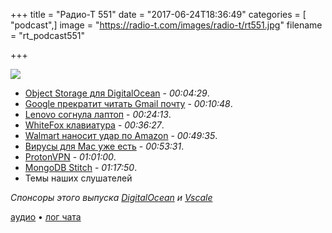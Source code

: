 +++
title = "Радио-Т 551"
date = "2017-06-24T18:36:49"
categories = [ "podcast",]
image = "https://radio-t.com/images/radio-t/rt551.jpg"
filename = "rt_podcast551"

+++

![](https://radio-t.com/images/radio-t/rt551.jpg)

- [Object Storage для DigitalOcean](https://www.digitalocean.com/products/storage/object-storage/) - *00:04:29*.
- [Google прекратит читать Gmail почту](https://techcrunch.com/2017/06/23/google-has-all-the-data-it-needs-will-stop-scanning-gmail-inboxes/) - *00:10:48*.
- [Lenovo согнула лаптоп](http://mashable.com/2017/06/20/lenovo-folding-laptop-concept/) - *00:24:13*.
- [WhiteFox клавиатура](https://www.kickstarter.com/projects/lekashman/whitefox-mechanical-keyboard) - *00:36:27*.
- [Walmart наносит удар по Amazon](http://www.businessinsider.com/walmart-tells-its-tech-providers-to-stop-using-amazon-services-2017-6) - *00:49:35*.
- [Вирусы для Mac уже есть](http://bgr.com/2017/06/23/mac-malware-increase-2017/) - *00:53:31*.
- [ProtonVPN](https://protonvpn.com/blog/free-vpn-service-launch/) - *01:01:00*.
- [MongoDB Stitch](https://thenextweb.com/dd/2017/06/20/mongodb-launches-stitch-put-rad-non-relational-databases/) - *01:17:50*.
- Темы наших слушателей

*Спонсоры этого выпуска [DigitalOcean](https://www.digitalocean.com) и [Vscale](http://bit.ly/radio-t_vscale)*

[аудио](https://cdn.radio-t.com/rt_podcast551.mp3) • [лог чата](http://chat.radio-t.com/logs/radio-t-551.html)
<audio src="https://cdn.radio-t.com/rt_podcast551.mp3" preload="none"></audio>